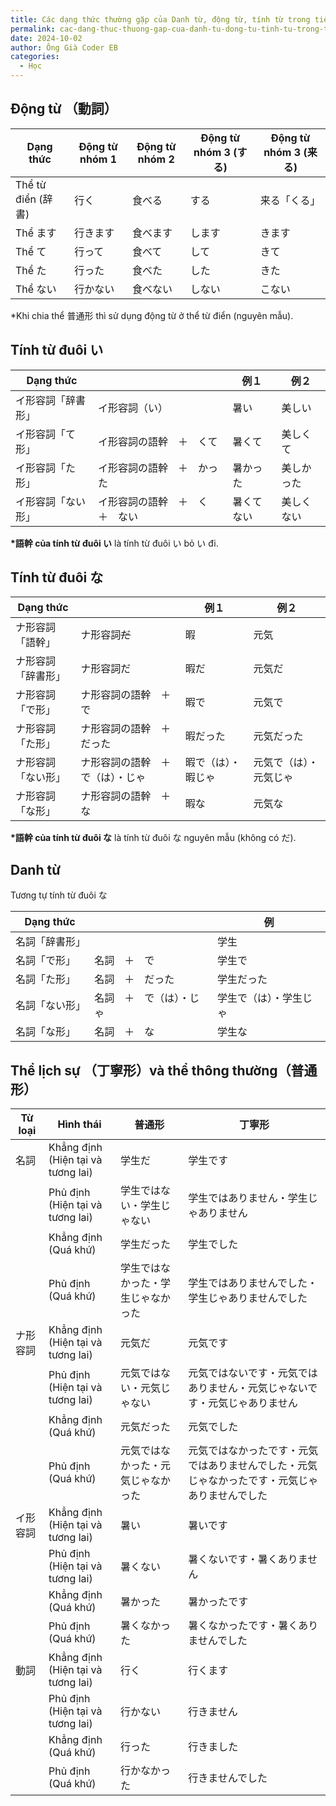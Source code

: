 ```yaml
---
title: Các dạng thức thường gặp của Danh từ, động từ, tính từ trong tiếng Nhật (N5)
permalink: cac-dang-thuc-thuong-gap-cua-danh-tu-dong-tu-tinh-tu-trong-tieng-nhat-n5/
date: 2024-10-02
author: Ông Già Coder EB
categories:
  - Học
---
```


## Động từ （動詞）

| **Dạng thức**      | **Động từ nhóm 1** | **Động từ nhóm 2** | **Động từ nhóm 3 (する)** | **Động từ nhóm 3 (来る)** |
| ------------------ | ------------------ | ------------------ | ------------------------- | ------------------------- |
| Thể từ điển (辞書) | 行く               | 食べる             | する                      | 来る「くる」              |
| Thể ます           | 行きます           | 食べます           | します                    | きます                    |
| Thể て             | 行って             | 食べて             | して                      | きて                      |
| Thể た             | 行った             | 食べた             | した                      | きた                      |
| Thể ない           | 行かない           | 食べない           | しない                    | こない                    |

\*Khi chia thể 普通形 thì sử dụng động từ ở thể từ điển (nguyên mẫu).

## Tính từ đuôi い

| **Dạng thức**      |                                  | **例１**   | **例２**   |
| ------------------ | -------------------------------- | ---------- | ---------- |
| イ形容詞「辞書形」 | イ形容詞（い）                   | 暑い       | 美しい     |
| イ形容詞「て形」   | イ形容詞の語幹　＋　くて　       | 暑くて     | 美しくて   |
| イ形容詞「た形」   | イ形容詞の語幹　＋　かった       | 暑かった   | 美しかった |
| イ形容詞「ない形」 | イ形容詞の語幹　＋　く　＋　ない | 暑くてない | 美しくない |

**\*語幹 của tính từ đuôi い** là tính từ đuôi い bỏ い đi.

## Tính từ đuôi な

| **Dạng thức**      |                                    | **例１**           | **例２**               |
| ------------------ | ---------------------------------- | ------------------ | ---------------------- |
| ナ形容詞「語幹」   | ナ形容詞~~だ~~                     | 暇                 | 元気                   |
| ナ形容詞「辞書形」 | ナ形容詞だ                         | 暇だ               | 元気だ                 |
| ナ形容詞「で形」   | ナ形容詞の語幹　＋　で             | 暇で               | 元気で                 |
| ナ形容詞「た形」   | ナ形容詞の語幹　＋　だった         | 暇だった           | 元気だった             |
| ナ形容詞「ない形」 | ナ形容詞の語幹　＋　で（は）・じゃ | 暇で（は）・暇じゃ | 元気で（は）・元気じゃ |
| ナ形容詞「な形」   | ナ形容詞の語幹　＋　な             | 暇な               | 元気な                 |

**\*語幹 của tính từ đuôi な** là tính từ đuôi な nguyên mẫu (không có だ).

## Danh từ

Tương tự tính từ đuôi な

| **Dạng thức**  |                          | **例**                 |
| -------------- | ------------------------ | ---------------------- |
| 名詞「辞書形」 |                          | 学生                   |
| 名詞「で形」   | 名詞　＋　で             | 学生で                 |
| 名詞「た形」   | 名詞　＋　だった         | 学生だった             |
| 名詞「ない形」 | 名詞　＋　で（は）・じゃ | 学生で（は）・学生じゃ |
| 名詞「な形」   | 名詞　＋　な             | 学生な                 |

## Thể lịch sự （丁寧形）và thể thông thường（普通形）

| Từ loại  | Hình thái                          | 普通形                             | 丁寧形                                                                                         |
| -------- | ---------------------------------- | ---------------------------------- | ---------------------------------------------------------------------------------------------- |
| 名詞     | Khẳng định (Hiện tại và tương lai) | 学生だ                             | 学生です                                                                                       |
|          | Phủ định (Hiện tại và tương lai)   | 学生ではない・学生じゃない         | 学生ではありません・学生じゃありません                                                         |
|          | Khẳng định (Quá khứ)               | 学生だった                         | 学生でした                                                                                     |
|          | Phủ định (Quá khứ)                 | 学生ではなかった・学生じゃなかった | 学生ではありませんでした・学生じゃありませんでした                                             |
| ナ形容詞 | Khẳng định (Hiện tại và tương lai) | 元気だ                             | 元気です                                                                                       |
|          | Phủ định (Hiện tại và tương lai)   | 元気ではない・元気じゃない         | 元気ではないです・元気ではありません・元気じゃないです・元気じゃありません                     |
|          | Khẳng định (Quá khứ)               | 元気だった                         | 元気でした                                                                                     |
|          | Phủ định (Quá khứ)                 | 元気ではなかった・元気じゃなかった | 元気ではなかったです・元気ではありませんでした・元気じゃなかったです・元気じゃありませんでした |
| イ形容詞 | Khẳng định (Hiện tại và tương lai) | 暑い                               | 暑いです                                                                                       |
|          | Phủ định (Hiện tại và tương lai)   | 暑くない                           | 暑くないです・暑くありません                                                                   |
|          | Khẳng định (Quá khứ)               | 暑かった                           | 暑かったです                                                                                   |
|          | Phủ định (Quá khứ)                 | 暑くなかった                       | 暑くなかったです・暑くありませんでした                                                         |
| 動詞     | Khẳng định (Hiện tại và tương lai) | 行く                               | 行くます                                                                                       |
|          | Phủ định (Hiện tại và tương lai)   | 行かない                           | 行きません                                                                                     |
|          | Khẳng định (Quá khứ)               | 行った                             | 行きました                                                                                     |
|          | Phủ định (Quá khứ)                 | 行かなかった                       | 行きませんでした                                                                               |
